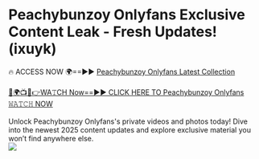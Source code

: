 # Peachybunzoy Onlyfans Exclusive Content Leak - Fresh Updates! (ixuyk)

🔥 ACCESS NOW 🌍==►► <a href="https://tinyurl.com/kvy9nzfs" rel="nofollow">Peachybunzoy Onlyfans Latest Collection</a>
<br><br>
[🔴🌍📺📱👉WA𝚃CH Now==►► CLICK HERE TO Peachybunzoy Onlyfans 𝚆𝙰𝚃𝙲𝙷 NOW](https://tinyurl.com/kvy9nzfs)
<br><br>
Unlock Peachybunzoy Onlyfans's private videos and photos today! Dive into the newest 2025 content updates and explore exclusive material you won’t find anywhere else.
<br>
<a href="https://tinyurl.com/kvy9nzfs" rel="nofollow" data-target="animated-image.originalLink"><img src="https://camo.githubusercontent.com/8a4f000d20f83aca3bf7ec5f350d767afa0574a8a352519fd8cfa583a6f93a33/68747470733a2f2f692e696d6775722e636f6d2f644a486b345a712e676966" data-canonical-src="https://i.imgur.com/dJHk4Zq.gif" style="max-width: 100%; display: inline-block;" data-target="animated-image.originalImage"></a>
<br>

